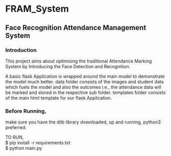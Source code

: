 # FRAM_System
## Face Recognition Attendance Management System

### Introduction
This project aims about optimising the traditional Attendance Marking System by Introducing the Face Detection and Recognition.

A basic flask Application is wrapped around the main model to demonstrate the model much better.
data folder consists of the images and student data which fuels the model and also the outcomes i.e., the attendance data will be marked and stored in the respective sub folder.
templates folder consists of the main html template for our flask Application.


### Before Running,
make sure you have the dlib library downloaded, up and running, python3 preferred.

TO RUN,<br>
$ pip install -r requirements.txt <br>
$ python main.py
